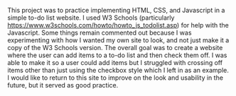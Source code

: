 This project was to practice implementing HTML, CSS, and Javascript in a simple to-do list website. 
I used W3 Schools (particularly https://www.w3schools.com/howto/howto_js_todolist.asp) for help with the Javascript. Some things remain commented out because I was experimenting with how I wanted my own site to look, and not just make it a copy of the W3 Schools version.
The overall goal was to create a website where the user can add items to a to-do list and then check them off.
I was able to make it so a user could add items but I struggled with crossing off items other than just using the checkbox style which I left in as an example.
I would like to return to this site to improve on the look and usability in the future, but it served as good practice. 
